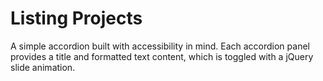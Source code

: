 # Listing Projects

A simple accordion built with accessibility in mind. Each accordion panel provides a title and formatted text content, which is toggled with a jQuery slide animation.
